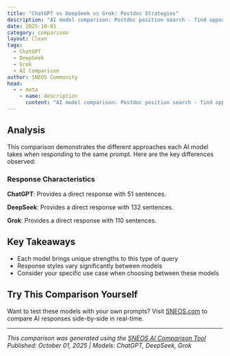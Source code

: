 ```yaml
---
title: "ChatGPT vs DeepSeek vs Grok: Postdoc Strategies"
description: "AI model comparison: Postdoc position search - find opportunities and negotiate offers..."
date: 2025-10-01
category: comparison
layout: Clean
tags:
  - ChatGPT
  - DeepSeek
  - Grok
  - AI Comparison
author: SNEOS Community
head:
  - - meta
    - name: description
      content: "AI model comparison: Postdoc position search - find opportunities and negotiate offers..."
---
```


<ChatComparison
  title="ChatGPT vs DeepSeek vs Grok: Postdoc Strategies"
  prompt="Postdoc position search - find opportunities and negotiate offers"
  :responses='{
    "ChatGPT": "Certainly! Searching for postdoc positions and negotiating offers can be a multi-step process. Here\u2019s a comprehensive guide to help you through it:\n\n### 1. Finding Postdoc Opportunities\n\n#### A. Identify Your Research Interests and Goals\n- Clearly define your research area and the skills you want to develop.\n- Determine what kind of institutions or labs you want to work with (universities, research institutes, industry).\n\n#### B. Search Academic Job Boards and Websites\n- **General job boards:**\n  - [Academic Positions](https://academicpositions.com/)\n  - [HigherEdJobs](https://www.higheredjobs.com/)\n  - [ChronicleVitae](https://chroniclevitae.com/job_search)\n  - [Nature Jobs](https://www.nature.com/naturecareers)\n  - [Science Careers](https://jobs.sciencecareers.org/)\n  - [EURAXESS](https://euraxess.ec.europa.eu/)\n- **Field-specific sites:** Many disciplines have niche job portals or newsletters.\n- **University websites:** Check the career pages of universities and research centers of interest.\n\n#### C. Network\n- Talk to your PhD advisors, mentors, and colleagues.\n- Attend conferences, seminars, and workshops to meet potential PIs.\n- Use LinkedIn, ResearchGate, and Twitter to connect with researchers in your field.\n\n#### D. Direct Contact\n- Identify researchers whose work aligns with your interests.\n- Reach out via email with a concise, tailored message expressing your interest and attaching your CV and research statement.\n\n---\n\n### 2. Preparing Your Application Materials\n\n- **CV:** Highlight your academic achievements, publications, skills, and experience.\n- **Cover Letter:** Tailor it to each position, emphasizing how your background matches their needs.\n- **Research Proposal:** Some postdocs require a research statement or proposal.\n- **References:** Have 2-3 strong recommenders ready.\n\n---\n\n### 3. Evaluating and Negotiating Postdoc Offers\n\n#### A. Evaluate the Offer\n- Salary and benefits (health insurance, relocation support, etc.)\n- Research environment (mentor\u2019s style, lab culture)\n- Resources and facilities\n- Opportunities for collaboration and career development\n- Duration and funding source of the position\n- Location and cost of living\n\n#### B. Negotiation Tips\n- **Do your research:** Know typical salaries and benefits for postdocs in that region and discipline.\n- **Be professional and positive:** Express enthusiasm for the position.\n- **Negotiate salary if appropriate:** Some funds may have fixed ceilings, but others might be flexible.\n- **Ask about start-up funds, conference travel support, teaching load, and professional development opportunities.**\n- **Clarify expectations:** Publication goals, grant applications, teaching responsibilities.\n- **Get offers in writing** to avoid misunderstandings.\n\n#### C. Sample Negotiation Email Snippet\n\n\u003E Dear Dr. [Name],\n\u003E\n\u003E Thank you very much for the offer to join your lab as a postdoctoral researcher. I am very excited about the opportunity to contribute to [specific project or field].\n\u003E\n\u003E Before I accept, I would like to discuss a few details regarding the salary and support for conference travel. Given my experience and the cost of living in [location], would there be flexibility to adjust the salary to [desired amount]? Additionally, support for attending conferences is important for my professional development.\n\u003E\n\u003E I appreciate your consideration and look forward to your response.\n\u003E\n\u003E Best regards,  \n\u003E [Your Name]\n\n---\n\nIf you provide me with your specific field, location preferences, or other criteria, I can help tailor the search or draft application materials for you!",
    "DeepSeek": "Of course. Navigating the postdoc search and negotiation is a critical career step. It\u0027s not just about finding a job; it\u0027s about launching your independent research career. Here is a comprehensive guide broken down into two main parts: **Finding Opportunities** and **Negotiating Offers**.\n\n---\n\n### **Part 1: Finding the Right Postdoc Opportunities**\n\nA successful search is proactive and strategic, not just reactive to job postings.\n\n#### **Step 1: Self-Assessment and Strategy**\nBefore you start looking, ask yourself:\n*   **Research Direction:** What is the *next* big question in my field? What new skills (computational, experimental, theoretical) do I want to acquire?\n*   **Career Goals:** Do I aim for a tenure-track faculty position, industry R\u0026D, a national lab, or something else? The ideal lab for each path is different.\n*   **Mentoring Style:** Do I need a hands-on mentor or a more independent, hands-off advisor?\n*   **Environment:** Do I prefer a large, well-funded lab with many postdocs or a smaller, more intimate group?\n\n#### **Step 2: The Multi-Pronged Search Approach**\n\n**1. The Network-Driven Search (Most Effective Method)**\n*   **Talk to Your Current PI:** Your advisor is your most important resource. They have a vast network and can make personal introductions.\n*   **Leverage Conferences:** This is the #1 place to find a postdoc.\n    *   **Before:** Identify PIs whose talks you want to attend. Read their recent papers.\n    *   **During:** Go to their talk, ask a thoughtful question. Introduce yourself afterward. Mention your work and express interest in their lab.\n    *   **After:** Send a brief follow-up email: *\u0022It was a pleasure meeting you at [Conference]. I was particularly intrigued by your work on [specific topic]. My research on [your topic] has led to [your finding], which I believe aligns well with your group\u0027s direction. I\u0027ve attached my CV for your reference.\u0022*\n*   **Use Your Committee and Collaborators:** They often have connections at top institutions.\n\n**2. The Direct Outreach Approach (Cold Emailing)**\n*   **Identify Labs:** Make a list of 10-20 labs whose research genuinely excites you. Use Google Scholar, PubMed, university department pages, and word-of-mouth.\n*   **Craft the Perfect Email:**\n    *   **Subject Line:** Clear and direct. e.g., \u0022Inquiry: Postdoctoral Position in [Your Field] - [Your Name]\u0022\n    *   **Personalize:** The first sentence must show you\u0027ve done your homework. *\u0022I have been following your lab\u0027s work on [specific project from a recent paper] and was particularly impressed by the findings on [specific finding].\u0022*\n    *   **Introduce Yourself:** Briefly state who you are, your PhD university, and your advisor.\n    *   **The Pitch:** In 2-3 sentences, summarize your expertise and propose a specific research idea that bridges your skills with their lab\u0027s interests. Show how you can add value.\n    *   **Call to Action:** \u0022I have attached my CV and a representative publication. I would be thrilled to discuss any potential opportunities in your lab.\u0022\n    *   **Attachments:** Include your CV and one key paper.\n\n**3. The Formal Application Approach (Job Boards)**\nWhile less personal, these are still valuable.\n*   **Major Job Boards:**\n    *   **Nature Careers, Science Careers, Cell Careers**\n    *   **Academic Keys, HigherEdJobs**\n    *   **LinkedIn Jobs** (increasingly used for academic postings)\n*   **Society Websites:** e.g., ASBMB, APS, ACS, IEEE, etc.\n*   **University HR Websites:** Check the \u0022Employment\u0022 or \u0022Careers\u0022 sections of specific universities you\u0027re targeting.\n*   **Funding-Focused Searches:** Some fellowships (e.g., NSF, NIH, HFSP, Marie Curie) allow you to propose your own project and host lab. This is a highly attractive option for PIs.\n\n---\n\n### **Part 2: Negotiating the Postdoc Offer**\n\nCongratulations! You have an offer. Now, the goal is to turn a good offer into a great one that sets you up for success.\n\n#### **Step 1: The Initial Response**\n*   **Express Enthusiasm \u0026 Gratitude:** \u0022Thank you so much for this offer! I am very excited about the prospect of joining your lab. I will review the details and get back to you with any questions shortly.\u0022\n*   **Buy Time:** It is perfectly reasonable to ask for 1-2 weeks to make a decision. This is standard practice.\n\n#### **Step 2: Evaluate the Offer Holistically**\nLook beyond the salary. A postdoc offer is a package.\n\n| Category | What to Look For | Key Questions to Ask |\n| :--- | :--- | :--- |\n| **1. Compensation \u0026 Benefits** | - **Stipend/Salary:** Is it competitive for the location\u0027s cost of living? (Check NIH NRSA levels as a benchmark).\u003Cbr\u003E- **Benefits:** Health, dental, and vision insurance. Who pays the premiums?\u003Cbr\u003E- **Retirement:** Does the university offer a 403(b) or similar plan with employer contributions? | \u0022Can you clarify the details of the health insurance plan and the cost to me?\u0022 \u003Cbr\u003E \u0022Does the university offer a retirement plan for postdocs?\u0022 |\n| **2. Professional Development** | - **Funding for Conferences:** Is there a travel budget? How many conferences per year?\u003Cbr\u003E- **Training Funds:** Are there funds for courses, workshops, or specialized software?\u003Cbr\u003E- **Career Development:** Access to grant writing workshops, teaching opportunities, mentorship training? | \u0022What is the lab\u0027s typical budget for conference travel for postdocs?\u0022 \u003Cbr\u003E \u0022Are there institutional resources for career development, like the Office of Postdoctoral Affairs?\u0022 |\n| **3. Research Support \u0026 Independence** | - **Start-up Funds:** Is there a dedicated budget for your specific project?\u003Cbr\u003E- **Mentoring Plan:** How often will you meet with the PI? What are the expectations for authorship?\u003Cbr\u003E- **Intellectual Freedom:** Can you develop your own projects within the lab\u0027s scope? | \u0022Will I have a dedicated budget for reagents/computing time for my project?\u0022 \u003Cbr\u003E \u0022What is your philosophy on postdocs writing their own fellowships (e.g., K99, DFG, EMBO)?\u0022 |\n| **4. Lab Environment \u0026 Culture** | - **Other Lab Members:** Talk to them! Ask about work-life balance, the PI\u0027s management style, and supportiveness.\u003Cbr\u003E- **Career Outcomes:** Where have previous postdocs from the lab ended up? | \u0022Could I have the contact information for one or two current postdocs in the lab?\u0022 \u003Cbr\u003E \u0022Where have the lab\u0027s recent alumni gone after their postdoc?\u0022 |\n| **5. Start Date \u0026 Duration** | - **Flexibility:** Is the start date flexible?\u003Cbr\u003E- **Contract Length:** Is it a 1-year contract renewable annually, or a longer, multi-year fellowship? | \u0022Is there flexibility in the start date?\u0022 \u003Cbr\u003E \u0022What is the typical duration for a postdoc in your lab?\u0022 |\n\n#### **Step 3: The Negotiation Conversation**\n\n**Your Mindset:** This is a professional discussion, not a confrontation. You are a valuable asset they have chosen to invest in.\n\n**1. Prepare Your Justification:**\n*   Base your requests on **facts and logic**, not just desire.\n*   **For Salary:** \u0022I\u0027ve reviewed the NIH NRSA stipend levels and the cost of living in [City]. Given my experience with [valuable skill], would it be possible to align the salary with the [e.g., Year 3] level to help with the high cost of housing?\u0022\n*   **For Resources:** \u0022To hit the ground running on [Project X], having a dedicated budget of $X for [specific equipment/reagents] would be essential. Is that something we can include?\u0022\n\n**2. Prioritize Your Requests:**\n*   What is your **\u0022must-have\u0022**? (e.g., a salary that allows you to live in the city).\n*   What are your **\u0022nice-to-haves\u0022**? (e.g., extra travel funding).\n\n**3. The Script:**\n*   **Start positive:** \u0022Thank you again for the offer. I am very excited about the research and I\u0027m confident I can make a strong contribution. I\u0027ve reviewed the offer and have a few questions about the details.\u0022\n*   **Make your requests:** State them clearly and with justification. \u0022Would you be open to discussing...\u0022\n*   **Be prepared for a counter-offer.** The PI may say \u0022I can\u0027t increase the salary, but I can guarantee $2000 for conference travel.\u0022\n\n**What is Negotiable:**\n*   Salary (within university/funding limits)\n*   Start-up funds for your project\n*   Conference and training budgets\n*   Start date\n*   Specific duties (e.g., limiting teaching load)\n\n**What is Usually Non-Negotiable:**\n*   Benefits structure (set by the university)\n*   The source of funding (e.g., grant restrictions)\n\n#### **Step 4: Finalizing the Offer**\n\n*   **Get It In Writing:** Once you agree on terms, ask for an updated, formal offer letter that includes all the negotiated items (e.g., specific dollar amounts for travel).\n*   **Formally Accept:** Once you are satisfied, send a formal acceptance email and any required paperwork.\n*   **Decline Gracefully:** If you decline, do so promptly and politely. You will",
    "Grok": "Searching for a postdoctoral (postdoc) position and negotiating offers can be a challenging but rewarding process. Below, I provide a step-by-step guide to help you find opportunities and navigate the negotiation process effectively.\n\n---\n\n### **1. Finding Postdoc Opportunities**\n#### **Step 1: Define Your Goals and Criteria**\nBefore you start searching, clarify what you\u2019re looking for in a postdoc position:\n- **Research Area:** Focus on labs or institutions aligned with your expertise and long-term research interests.\n- **Career Goals:** Decide if you want to pursue academia, industry, or other paths, as this will influence the type of postdoc position (e.g., research-intensive vs. teaching-focused).\n- **Location:** Are you open to relocating internationally, or do you prefer to stay local?\n- **Duration and Funding:** Determine how long you want to stay in a postdoc role and whether funding is a key concern.\n- **Mentorship and Resources:** Look for PIs (principal investigators) with a strong mentorship track record and labs with access to cutting-edge resources.\n\n#### **Step 2: Use Multiple Resources to Search for Opportunities**\nThere are several platforms and strategies for finding postdoc positions:\n- **Academic Job Boards and Databases:**\n  - **Nature Careers** (nature.com/careers): Filters for postdoc roles in science and academia.\n  - **Science Careers** (science.org/careers): Focuses on STEM fields.\n  - **HigherEdJobs** (higheredjobs.com): Broad academic job listings.\n- **Discipline-Specific Resources:**\n  - Check websites of professional societies in your field (e.g., American Chemical Society, American Psychological Association) for job boards.\n  - Join email listservs or newsletters in your discipline for job postings.\n- **University Websites:**\n  - Visit the career or job pages of universities or research institutes where you\u2019d like to work.\n  - Look for specific labs or PIs whose research aligns with yours and check if they advertise openings.\n- **Networking:**\n  - Attend conferences, workshops, and seminars to meet potential PIs or hear about unadvertised positions.\n  - Reach out to your PhD advisor, collaborators, or peers for recommendations or referrals.\n  - Connect with researchers on LinkedIn or ResearchGate and express interest in their work.\n- **Cold Emailing PIs:**\n  - Identify PIs whose research excites you and email them directly, even if no position is advertised. Include a tailored CV, a brief research statement, and a cover letter explaining why you\u2019re interested in their lab.\n  - Example email structure:\n    - Subject: Inquiry About Postdoc Opportunities in [Your Research Area]\n    - Body: Introduce yourself, mention your PhD research, explain why their work interests you, and ask if there are current or upcoming opportunities.\n- **Fellowships and Grants:**\n  - Apply for independent funding (e.g., NIH F32, NSF Postdoctoral Fellowships, Marie Curie Fellowships) to bring your own salary to a lab. PIs are often more likely to hire if funding is secured.\n  - Check fellowship databases like Pivot (pivot.cos.com) or GrantForward (grantforward.com).\n\n#### **Step 3: Tailor Your Application**\n- **Curriculum Vitae (CV):** Highlight your publications, technical skills, grants, and relevant experience. Keep it concise (2-3 pages) and tailored to the position.\n- **Cover Letter:** Explain why you\u2019re a good fit for the lab, how your skills align with their research, and what you hope to achieve during the postdoc.\n- **Research Statement (if requested):** Summarize your past work and propose potential research directions in their lab.\n- **References:** Have 2-3 strong recommendation letters ready from advisors or collaborators who can speak to your research abilities.\n\n#### **Step 4: Prepare for Interviews**\n- **Research the Lab:** Familiarize yourself with the PI\u2019s recent papers, ongoing projects, and lab culture.\n- **Practice Common Questions:** Be ready to discuss your PhD research, future goals, and how you can contribute to their projects. Also, prepare thoughtful questions about their mentoring style, lab expectations, and funding.\n- **Virtual or In-Person Visit:** If invited for a lab visit, engage with current postdocs and students to get a sense of the environment.\n\n---\n\n### **2. Negotiating Postdoc Offers**\nReceiving an offer is exciting, but negotiation is often possible and important to ensure the position meets your needs. Be polite, professional, and realistic during this process.\n\n#### **Step 1: Evaluate the Offer**\nCarefully review the offer letter, which should detail:\n- **Salary:** Compare it to standard postdoc salaries in the field and region. For example, in the U.S., the NIH sets a minimum stipend scale for postdocs (e.g., ~$56,484 for 0 years of experience in 2023, increasing with experience). Many universities and labs offer higher pay depending on location and funding.\n- **Duration:** Is it a fixed term (e.g., 1-3 years), and is there potential for renewal?\n- **Benefits:** Look for health insurance, retirement plans, vacation days, and parental leave.\n- **Research Funding:** Are there funds for conference travel, equipment, or independent projects?\n- **Teaching or Service Obligations:** Clarify if teaching or administrative duties are required and how much time they will take.\n- **Start Date:** Ensure the timeline works for you.\n\n#### **Step 2: Identify Negotiation Points**\nDecide which aspects are most important to you. Common negotiation points include:\n- **Salary:** If the offer is below the standard for your field or location (e.g., cost of living in the area is high), politely request an increase. Example: \u201CI\u2019m excited about this opportunity. Given the cost of living in [city] and my experience, I was hoping for a salary closer to [specific amount]. Is there flexibility to adjust this?\u201D\n- **Start Date:** If you need more time to wrap up your PhD or current commitments, ask for a delayed start.\n- **Research Support:** Request funding for conferences, equipment, or specific projects if not already included.\n- **Benefits or Perks:** If salary isn\u2019t negotiable, ask for additional benefits like extra vacation days or professional development funds.\n- **Work-Life Balance:** Discuss expectations for working hours or flexibility if you have personal commitments.\n- **Duration or Renewal:** If the initial contract is short, inquire about the possibility of extension based on performance or funding.\n\n#### **Step 3: Research and Prepare**\n- **Know the Standards:** Research typical postdoc salaries and benefits in your field and location using resources like Glassdoor, the NIH stipend scale, or university salary surveys.\n- **Understand Constraints:** Recognize that some PIs may have limited flexibility due to grant funding or institutional policies. Be prepared to compromise.\n- **Communicate Professionally:** Express enthusiasm for the position while raising your concerns. Frame requests as a discussion, not a demand.\n\n#### **Step 4: Have the Conversation**\n- **Timing:** Respond to the offer promptly (within the deadline, if provided) and indicate you\u2019d like to discuss the terms.\n- **Medium:** Negotiation can often be done via email, but if the PI prefers a call or meeting, be prepared to discuss in person or over Zoom.\n- **Script Example:** \u201CThank you so much for the offer to join your lab as a postdoc. I\u2019m thrilled about the opportunity to contribute to [specific project]. I wanted to discuss a few details to ensure the position aligns with my needs. Specifically, I was hoping to explore if there\u2019s flexibility in [salary/start date/funding for X]. I\u2019d be happy to discuss further at your convenience.\u201D\n\n#### **Step 5: Handle Multiple Offers (if applicable)**\n- If you have multiple offers, use them as leverage tactfully. Example: \u201CI\u2019m very excited about joining your lab, but I\u2019m also considering another offer with [specific benefit, e.g., higher salary]. I\u2019d prefer to work with you\u2014could we explore matching this aspect?\u201D\n- Be honest and transparent about deadlines to avoid burning bridges.\n- Weigh all factors (e.g., mentorship, research fit, location) beyond just salary when making a decision.\n\n#### **Step 6: Finalize the Agreement**\n- Once terms are agreed upon, request an updated offer letter or contract reflecting the negotiated terms.\n- Review it carefully before signing, and seek advice from mentors or a legal expert if needed.\n- Send a polite acceptance email, thanking the PI for their flexibility and expressing enthusiasm to start.\n\n---\n\n### **Additional Tips**\n- **Build a Strong Network Early:** Many postdoc positions are filled through personal connections rather than public advertisements.\n- **Be Patient:** The search can take months, especially for competitive fields or specific locations.\n- **Consider International Opportunities:** Look into visa requirements (e.g., J-1 or H-1B in the U.S.) and funding implications if applying abroad.\n- **Seek Mentorship:** Discuss your search and negotiation strategies with your PhD advisor or trusted colleagues for tailored advice.\n- **Plan for the Future:** Choose a postdoc that positions you well for your next career step, whether it\u2019s a faculty position, industry role, or another path.\n\n---\n\nBy following these steps, you can systematically search for postdoc opportunities and negotiate offers that align with your personal and professional goals. Let me know if you\u2019d like help with crafting specific application materials, email templates, or further details on a particular aspect!"
  }'
  published-date="12:23"
/>

## Analysis

This comparison demonstrates the different approaches each AI model takes when responding to the same prompt. Here are the key differences observed:

### Response Characteristics

**ChatGPT**: Provides a direct response with 51 sentences. 

**DeepSeek**: Provides a direct response with 132 sentences. 

**Grok**: Provides a direct response with 110 sentences. 

## Key Takeaways

- Each model brings unique strengths to this type of query
- Response styles vary significantly between models
- Consider your specific use case when choosing between these models

## Try This Comparison Yourself

Want to test these models with your own prompts? Visit [SNEOS.com](https://sneos.com) to compare AI responses side-by-side in real-time.

---

*This comparison was generated using the [SNEOS AI Comparison Tool](https://sneos.com)*
*Published: October 01, 2025 | Models: ChatGPT, DeepSeek, Grok*
